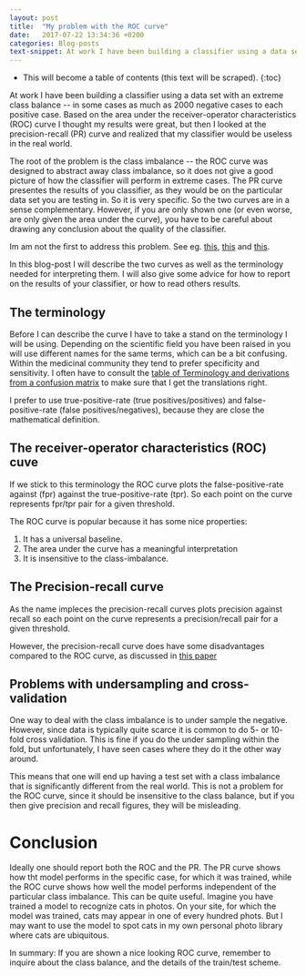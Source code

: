 ```yaml
---
layout: post
title:  "My problem with the ROC curve"
date:   2017-07-22 13:34:36 +0200
categories: Blog-posts
text-snippet: At work I have been building a classifier using a data set with an extreme class balance -- in some cases as much as 2000 negative cases to each positive case. Based on the area under the receiver-operator characteristics (ROC) curve I thought my results were great, but then I looked at the precision-recall (PR) curve and realized that my classifier would be useless in the real world.
---
```


* This will become a table of contents (this text will be scraped).
{:toc}

At work I have been building a classifier using a data set with an extreme class balance -- in some cases as much as 2000 negative cases to each positive case. Based on the area under the receiver-operator characteristics (ROC) curve I thought my results were great, but then I looked at the precision-recall (PR) curve and realized that my classifier would be useless in the real world.

The root of the problem is the class imbalance -- the ROC curve was designed to abstract away class imbalance, so it does not give a good picture of how the classifier will perform in extreme cases. The PR curve presentes the results of you classifier, as they would be on the particular data set you are testing in. So it is very specific. So the two curves are in a sense complementary. However, if you are only shown one (or even worse, are only given the area under the curve), you have to be careful about drawing any conclusion about the quality of the classifier. 

Im am not the first to address this problem. See eg. [this](http://www.chioka.in/differences-between-roc-auc-and-pr-auc/), [this](http://pages.cs.wisc.edu/~jdavis/davisgoadrichcamera2.pdf) and [this](https://www.kaggle.com/lct14558/imbalanced-data-why-you-should-not-use-roc-curve). 

In this blog-post I will describe the two curves as well as the terminology needed for interpreting them. I will also give some advice for how to report on the results of your classifier, or how to read others results.

## The terminology
Before I can describe the curve I have to take a stand on the terminology I will be using. Depending on the scientific field you have been raised in you will use different names for the same terms, which can be a bit confusing. Within the medicinal community they tend to prefer specificity and sensitivity. I often have to consult the [table of Terminology and derivations from a confusion matrix](https://en.wikipedia.org/wiki/Confusion_matrix) to make sure that I get the translations right. 

I prefer to use true-positive-rate (true positives/positives) and false-positive-rate (false positives/negatives), because they are close the mathematical definition.

## The receiver-operator characteristics (ROC) cuve
If we stick to this terminology the ROC curve plots the false-positive-rate against (fpr) against the true-positive-rate (tpr). So each point on the curve represents fpr/tpr pair for a given threshold. 

The ROC curve is popular because it has some nice properties:
1. It has a universal baseline.
1. The area under the curve has a meaningful interpretation
1. It is insensitive to the class-imbalance. 

## The Precision-recall curve
As the name impleces the precision-recall curves plots precision against recall so each point on the curve represents a precision/recall pair for a given threshold.

However, the precision-recall curve does have some disadvantages compared to the ROC curve, as discussed in [this paper](https://nips.cc/Conferences/2015/Schedule?showEvent=5873)

## Problems with undersampling and cross-validation 
One way to deal with the class imbalance is to under sample the negative. However, since data is typically quite scarce it is common to do 5- or 10- fold cross validation. This is fine if you do the under sampling within the fold, but unfortunately, I have seen cases where they do it the other way around. 

This means that one will end up having a test set with a class imbalance that is significantly different from the real world. This is not a problem for the ROC curve, since it should be insensitive to the class balance, but if you then give precision and recall figures, they will be misleading.

# Conclusion
Ideally one should report both the ROC and the PR. The PR curve shows how tht model performs in the specific case, for which it was trained, while the ROC curve shows how well the model performs independent of the particular class imbalance. This can be quite useful. Imagine you have trained a model to recognize cats in photos. On your site, for which the model was trained, cats may appear in one of every hundred phots. But I may want to use the model to spot cats in my own personal photo library where cats are ubiquitous.

In summary: If you are shown a nice looking ROC curve, remember to inquire about the class balance, and the details of the train/test scheme. 